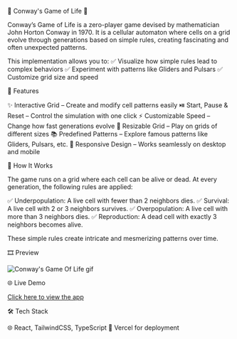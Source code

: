 🌱 Conway's Game of Life 🧬



Conway’s Game of Life is a zero-player game devised by mathematician John Horton Conway in 1970. It is a cellular automaton where cells on a grid evolve through generations based on simple rules, creating fascinating and often unexpected patterns.

This implementation allows you to:
✅ Visualize how simple rules lead to complex behaviors
✅ Experiment with patterns like Gliders and Pulsars
✅ Customize grid size and speed

🌟 Features

✨ Interactive Grid – Create and modify cell patterns easily
⏯️ Start, Pause & Reset – Control the simulation with one click
⚡ Customizable Speed – Change how fast generations evolve
📐 Resizable Grid – Play on grids of different sizes
📚 Predefined Patterns – Explore famous patterns like Gliders, Pulsars, etc.
📱 Responsive Design – Works seamlessly on desktop and mobile

🚀 How It Works

The game runs on a grid where each cell can be alive or dead. At every generation, the following rules are applied:

✅ Underpopulation: A live cell with fewer than 2 neighbors dies.
✅ Survival: A live cell with 2 or 3 neighbors survives.
✅ Overpopulation: A live cell with more than 3 neighbors dies.
✅ Reproduction: A dead cell with exactly 3 neighbors becomes alive.

These simple rules create intricate and mesmerizing patterns over time.

🎞️ Preview

![Conway's Game Of Life gif](https://github.com/user-attachments/assets/4260629e-4e8f-4e1a-9a5d-452bdc021f29)



🌐 Live Demo

[Click here to view the app](https://conway-s-game-of-life-tau.vercel.app/)

🛠 Tech Stack

🌐 React, TailwindCSS, TypeScript
🚀 Vercel for deployment

